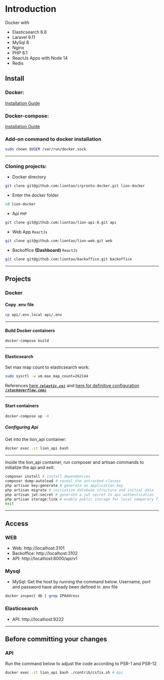 # Introduction
Docker with 
- Elasticsearch 6.8
- Laravel 9.11
- MySql 8
- Nginx
- PHP 8.1
- ReactJs Apps with Node 14
- Redis

## Install

### Docker: 
[Installation Guide](https://www.digitalocean.com/community/tutorials/how-to-install-and-use-docker-on-ubuntu-20-04-pt)

### Docker-compose:
[Installation Guide](https://phoenixnap.com/kb/install-docker-compose-on-ubuntu-20-04)

### Add-on command to docker installation 
```bash
sudo chown $USER /var/run/docker.sock
```
---

### Cloning projects:
- Docker directory
```bash
git clone git@github.com:liontax/irpronto-docker.git lion-docker
```
- Enter the docker folder
```bash
cd lion-docker
```
- Api `PHP`
```bash
git clone git@github.com:liontax/lion-api-8.git api
```
- Web App `ReactJs`
```bash
git clone git@github.com:liontax/lion-web.git web
```
- Backoffice **(Dashboard)** `ReactJs`
```bash
git clone git@github.com:liontax/backoffice.git backoffice
```
---

## Projects

### Docker

#### Copy .env file
```bash
cp api/.env.local api/.env
```
---

#### Build Docker containers
```bash
docker-compose build
```
---

#### Elasticsearch
Set max map count to elasticsearch work:
```bash
sudo sysctl -w vm.max_map_count=262144
```
References [here ***`(elastic.co)`***](https://www.elastic.co/guide/en/elasticsearch/reference/current/vm-max-map-count.html) and [here for definitive configuration ***`(stackoverflow.com)`***](https://stackoverflow.com/questions/42889241/how-to-increase-vm-max-map-count)

---

#### Start containers
```bash
docker-compose up -d
```

##### Configuring Api
Get into the lion_api container:
```bash
docker exec -it lion_api bash
```
---

Inside the lion_api container, run composer and artisan commands to initialize the api and exit:
```bash
composer install # install dependencies
composer dump-autoload # reveal the untracked classes
php artisan key:generate # generate an application key
php artisan migrate # initialize database structure and initial data
php artisan jwt:secret # generate a jwt secret to api authentication
php artisan storage:link # enable public storage for local temporary files 
exit
```
---

## Access
### WEB
- Web: http://localhost:3101
- Backoffice: http://localhost:3102
- API: http://localhost:8000/api/v1

### Mysql
- MySql: Get the host by running the command below. Username, port and password have already been defined in .env file 
```bash
docker inspect db | grep IPAddress
```

### Elasticsearch
- API:  http://localhost:9222
---

## Before committing your changes

### API
Run the command below to adjust the code according to PSR-1 and PSR-12
```bash
docker exec -it lion_api bash ./contrib/csfix.sh # Api
```
